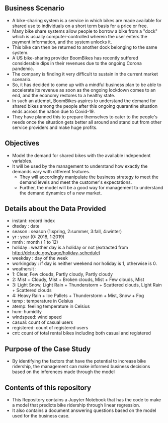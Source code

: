 ## Business Scenario
- A bike-sharing system is a service in which bikes are made available for shared use to individuals on a short term basis for a price or free. 
- Many bike share systems allow people to borrow a bike from a "dock" which is usually computer-controlled wherein the user enters the payment information, and the system unlocks it. 
- This bike can then be returned to another dock belonging to the same system.
- A US bike-sharing provider BoomBikes has recently suffered considerable dips in their revenues due to the ongoing Corona pandemic. 
- The company is finding it very difficult to sustain in the current market scenario. 
- So, it has decided to come up with a mindful business plan to be able to accelerate its revenue as soon as the ongoing lockdown comes to an end, and the economy restores to a healthy state.
- In such an attempt, BoomBikes aspires to understand the demand for shared bikes among the people after this ongoing quarantine situation ends across the nation due to Covid-19. 
- They have planned this to prepare themselves to cater to the people's needs once the situation gets better all around and stand out from other service providers and make huge profits.

## Objectives
- Model the demand for shared bikes with the available independent variables.
- It will be used by the management to understand how exactly the demands vary with different features. 
  - They will accordingly manipulate the business strategy to meet the demand levels and meet the customer's expectations. 
  - Further, the model will be a good way for management to understand the demand dynamics of a new market.  

## Details about the Data Provided
 - instant: record index
 - dteday : date
 - season : season (1:spring, 2:summer, 3:fall, 4:winter)
 - yr : year (0: 2018, 1:2019)
 - mnth : month ( 1 to 12)
 - holiday : weather day is a holiday or not (extracted from http://dchr.dc.gov/page/holiday-schedule)
 - weekday : day of the week
 - workingday : if day is neither weekend nor holiday is 1, otherwise is 0.
 - weathersit : 
  - 1: Clear, Few clouds, Partly cloudy, Partly cloudy
  - 2: Mist + Cloudy, Mist + Broken clouds, Mist + Few clouds, Mist
  - 3: Light Snow, Light Rain + Thunderstorm + Scattered clouds, Light Rain + Scattered clouds
  - 4: Heavy Rain + Ice Pallets + Thunderstorm + Mist, Snow + Fog
 - temp : temperature in Celsius
 - atemp: feeling temperature in Celsius
 - hum: humidity
 - windspeed: wind speed
 - casual: count of casual users
 - registered: count of registered users
 - cnt: count of total rental bikes including both casual and registered

## Purpose of the Case Study
- By identifying the factors that have the potential to increase bike ridership, the management can make informed business decisions based on the inferences made through the model

## Contents of this repository
- This Repository contains a Jupyter Notebook that has the code to make a model that predicts bike ridership through linear regression.
- It also contains a document answering questions based on the model used for the business case.
